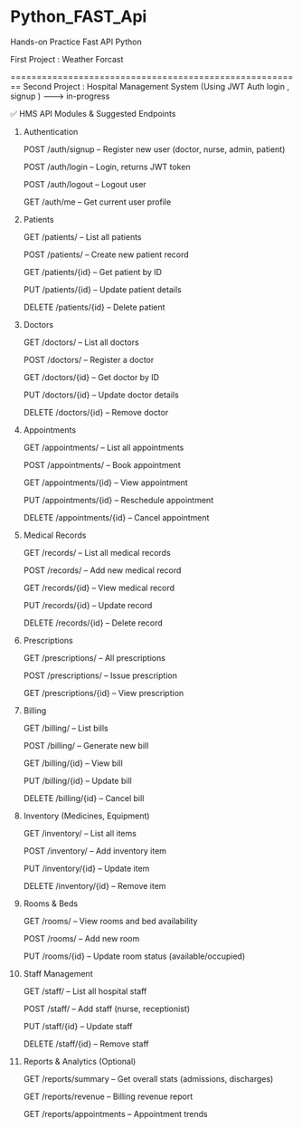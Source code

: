 # Python_FAST_Api
Hands-on Practice Fast API Python

First Project : Weather Forcast


========================================================
Second Project : Hospital Management System (Using JWT Auth login , signup ) ---> in-progress

✅ HMS API Modules & Suggested Endpoints
1. Authentication
   
    POST /auth/signup – Register new user (doctor, nurse, admin, patient)

    POST /auth/login – Login, returns JWT token

    POST /auth/logout – Logout user

    GET /auth/me – Get current user profile

2. Patients
   
    GET /patients/ – List all patients

    POST /patients/ – Create new patient record

    GET /patients/{id} – Get patient by ID

    PUT /patients/{id} – Update patient details

    DELETE /patients/{id} – Delete patient

3. Doctors
   
    GET /doctors/ – List all doctors

    POST /doctors/ – Register a doctor

    GET /doctors/{id} – Get doctor by ID

    PUT /doctors/{id} – Update doctor details

    DELETE /doctors/{id} – Remove doctor

4. Appointments
   
    GET /appointments/ – List all appointments

    POST /appointments/ – Book appointment

    GET /appointments/{id} – View appointment

    PUT /appointments/{id} – Reschedule appointment

    DELETE /appointments/{id} – Cancel appointment

5. Medical Records
   
    GET /records/ – List all medical records

    POST /records/ – Add new medical record

    GET /records/{id} – View medical record

    PUT /records/{id} – Update record

    DELETE /records/{id} – Delete record

6. Prescriptions
   
    GET /prescriptions/ – All prescriptions

    POST /prescriptions/ – Issue prescription

    GET /prescriptions/{id} – View prescription

7. Billing
   
    GET /billing/ – List bills

    POST /billing/ – Generate new bill

    GET /billing/{id} – View bill

    PUT /billing/{id} – Update bill

    DELETE /billing/{id} – Cancel bill

8. Inventory (Medicines, Equipment)
   
    GET /inventory/ – List all items

    POST /inventory/ – Add inventory item

    PUT /inventory/{id} – Update item

    DELETE /inventory/{id} – Remove item

9. Rooms & Beds
    
    GET /rooms/ – View rooms and bed availability

    POST /rooms/ – Add new room

    PUT /rooms/{id} – Update room status (available/occupied)

10. Staff Management
    
    GET /staff/ – List all hospital staff

    POST /staff/ – Add staff (nurse, receptionist)

    PUT /staff/{id} – Update staff

    DELETE /staff/{id} – Remove staff

11. Reports & Analytics (Optional)
    
    GET /reports/summary – Get overall stats (admissions, discharges)

    GET /reports/revenue – Billing revenue report

    GET /reports/appointments – Appointment trends

